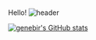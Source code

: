 ###
Hello!
![header](https://capsule-render.vercel.app/api?type=wave&color=auto&height=300&section=header&text=genebir%2&fontSize=90)

[![genebir's GitHub stats](https://github-readme-stats.vercel.app/api?username=genebir)](https://github.com/genebir/github-readme-stats)


<!--
**genebir/genebir** is a ✨ _special_ ✨ repository because its `README.md` (this file) appears on your GitHub profile.



Here are some ideas to get you started:

- 🔭 I’m currently working on ...
- 🌱 I’m currently learning ...
- 👯 I’m looking to collaborate on ...
- 🤔 I’m looking for help with ...
- 💬 Ask me about ...
- 📫 How to reach me: ...
- 😄 Pronouns: ...
- ⚡ Fun fact: ...
-->





